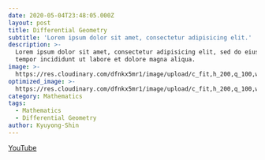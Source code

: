 ```yaml
---
date: 2020-05-04T23:48:05.000Z
layout: post
title: Differential Geometry
subtitle: 'Lorem ipsum dolor sit amet, consectetur adipisicing elit.'
description: >-
  Lorem ipsum dolor sit amet, consectetur adipisicing elit, sed do eiusmod
  tempor incididunt ut labore et dolore magna aliqua.
image: >-
  https://res.cloudinary.com/dfnkx5mr1/image/upload/c_fit,h_200,q_100,w_380/v1602313273/post_img/GPB_circling_earth_eaub9t.jpg
optimized_image: >-
  https://res.cloudinary.com/dfnkx5mr1/image/upload/c_fit,h_200,q_100,w_380/v1602313273/post_img/GPB_circling_earth_eaub9t.jpg
category: Mathematics
tags:
  - Mathematics
  - Differential Geometry
author: Kyuyong-Shin
---
```


[YouTube](https://youtu.be/wY8G5QLgLmE)
